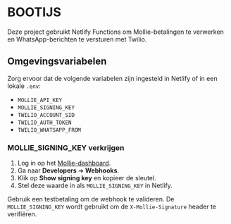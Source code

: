 # BOOTIJS

Deze project gebruikt Netlify Functions om Mollie-betalingen te verwerken en WhatsApp-berichten te versturen met Twilio.

## Omgevingsvariabelen

Zorg ervoor dat de volgende variabelen zijn ingesteld in Netlify of in een lokale `.env`:

- `MOLLIE_API_KEY`
- `MOLLIE_SIGNING_KEY`
- `TWILIO_ACCOUNT_SID`
- `TWILIO_AUTH_TOKEN`
- `TWILIO_WHATSAPP_FROM`

### MOLLIE_SIGNING_KEY verkrijgen

1. Log in op het [Mollie-dashboard](https://www.mollie.com/dashboard).
2. Ga naar **Developers** ➔ **Webhooks**.
3. Klik op **Show signing key** en kopieer de sleutel.
4. Stel deze waarde in als `MOLLIE_SIGNING_KEY` in Netlify.

Gebruik een testbetaling om de webhook te valideren. De `MOLLIE_SIGNING_KEY` wordt gebruikt om de `X-Mollie-Signature` header te verifiëren.

